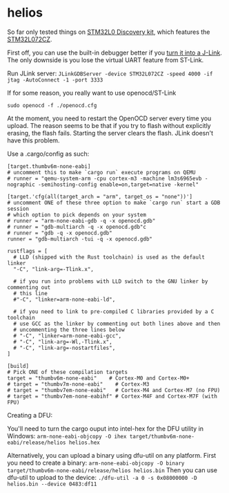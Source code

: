 # helios

So far only tested things on [STM32L0 Discovery kit](https://www.st.com/en/evaluation-tools/b-l072z-lrwan1.html), which features the [STM32L072CZ](https://www.st.com/en/microcontrollers-microprocessors/stm32l072cz.html).

First off, you can use the built-in debugger better if you [turn it into a J-Link](https://www.segger.com/products/debug-probes/j-link/models/other-j-links/st-link-on-board/). The only downside is you lose the virtual UART feature from ST-Link.

Run JLink server:
`JLinkGDBServer -device STM32L072CZ -speed 4000 -if jtag -AutoConnect -1 -port 3333`

If for some reason, you really want to use openocd/ST-Link

`sudo openocd -f ./openocd.cfg`

At the moment, you need to restart the OpenOCD server every time you upload. The reason seems to be that if you try to flash without explicitly erasing, the flash fails. Starting the server clears the flash. JLink doesn't have this problem.

Use a .cargo/config as such:

```
[target.thumbv6m-none-eabi]
# uncomment this to make `cargo run` execute programs on QEMU
# runner = "qemu-system-arm -cpu cortex-m3 -machine lm3s6965evb -nographic -semihosting-config enable=on,target=native -kernel"

[target.'cfg(all(target_arch = "arm", target_os = "none"))']
# uncomment ONE of these three option to make `cargo run` start a GDB session
# which option to pick depends on your system
# runner = "arm-none-eabi-gdb -q -x openocd.gdb"
# runner = "gdb-multiarch -q -x openocd.gdb"c
# runner = "gdb -q -x openocd.gdb"
runner = "gdb-multiarch -tui -q -x openocd.gdb"

rustflags = [
  # LLD (shipped with the Rust toolchain) is used as the default linker
  "-C", "link-arg=-Tlink.x",

  # if you run into problems with LLD switch to the GNU linker by commenting out
  # this line
  #"-C", "linker=arm-none-eabi-ld",

  # if you need to link to pre-compiled C libraries provided by a C toolchain
  # use GCC as the linker by commenting out both lines above and then
  # uncommenting the three lines below
  # "-C", "linker=arm-none-eabi-gcc",
  # "-C", "link-arg=-Wl,-Tlink.x",
  # "-C", "link-arg=-nostartfiles",
]

[build]
# Pick ONE of these compilation targets
target = "thumbv6m-none-eabi"    # Cortex-M0 and Cortex-M0+
# target = "thumbv7m-none-eabi"    # Cortex-M3
# target = "thumbv7em-none-eabi"   # Cortex-M4 and Cortex-M7 (no FPU)
# target = "thumbv7em-none-eabihf" # Cortex-M4F and Cortex-M7F (with FPU)
```

Creating a DFU:

You'll need to turn the cargo ouput into intel-hex for the DFU utility in Windows:
`arm-none-eabi-objcopy -O ihex target/thumbv6m-none-eabi/release/helios helios.hex`

Alternatively, you can upload a binary using dfu-util on any platform.
First you need to create a binary:
`arm-none-eabi-objcopy -O binary target/thumbv6m-none-eabi/release/helios helios.bin`
Then you can use dfu-util to upload to the device:
`./dfu-util -a 0 -s 0x08000000 -D helios.bin --device 0483:df11`
